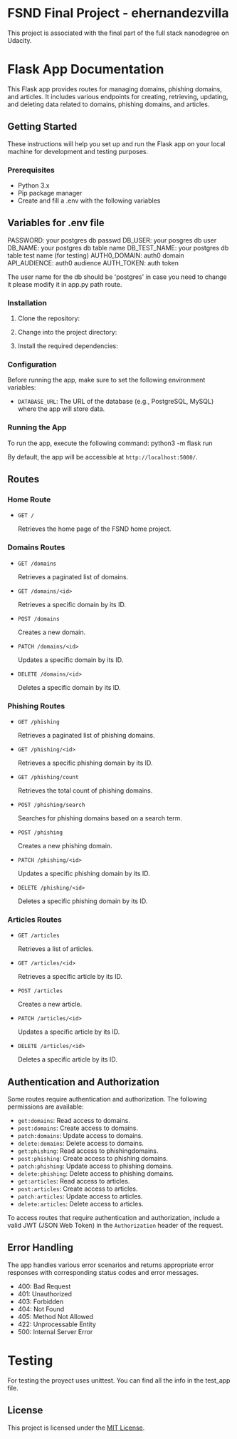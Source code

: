 # FSND Final Project - ehernandezvilla

This project is associated with the final part of the full stack nanodegree on Udacity. 

# Flask App Documentation

This Flask app provides routes for managing domains, phishing domains, and articles. It includes various endpoints for creating, retrieving, updating, and deleting data related to domains, phishing domains, and articles.

## Getting Started

These instructions will help you set up and run the Flask app on your local machine for development and testing purposes.

### Prerequisites

- Python 3.x
- Pip package manager
- Create and fill a .env with the following variables

## Variables for .env file

PASSWORD: your postgres db passwd
DB_USER: your posgres db user
DB_NAME: your postgres db table name
DB_TEST_NAME: your postgres db table test name (for testing)
AUTH0_DOMAIN: auth0 domain
API_AUDIENCE: auth0 audience
AUTH_TOKEN: auth token

The user name for the db should be 'postgres' in case you need to change it please modify it in app.py path route.


### Installation

1. Clone the repository:


2. Change into the project directory:


3. Install the required dependencies:


### Configuration

Before running the app, make sure to set the following environment variables:

- `DATABASE_URL`: The URL of the database (e.g., PostgreSQL, MySQL) where the app will store data.

### Running the App

To run the app, execute the following command: python3 -m flask run 

By default, the app will be accessible at `http://localhost:5000/`.

## Routes

### Home Route

- `GET /`

  Retrieves the home page of the FSND home project.

### Domains Routes

- `GET /domains`

  Retrieves a paginated list of domains.

- `GET /domains/<id>`

  Retrieves a specific domain by its ID.

- `POST /domains`

  Creates a new domain.

- `PATCH /domains/<id>`

  Updates a specific domain by its ID.

- `DELETE /domains/<id>`

  Deletes a specific domain by its ID.

### Phishing Routes

- `GET /phishing`

  Retrieves a paginated list of phishing domains.

- `GET /phishing/<id>`

  Retrieves a specific phishing domain by its ID.

- `GET /phishing/count`

  Retrieves the total count of phishing domains.

- `POST /phishing/search`

  Searches for phishing domains based on a search term.

- `POST /phishing`

  Creates a new phishing domain.

- `PATCH /phishing/<id>`

  Updates a specific phishing domain by its ID.

- `DELETE /phishing/<id>`

  Deletes a specific phishing domain by its ID.

### Articles Routes

- `GET /articles`

  Retrieves a list of articles.

- `GET /articles/<id>`

  Retrieves a specific article by its ID.

- `POST /articles`

  Creates a new article.

- `PATCH /articles/<id>`

  Updates a specific article by its ID.

- `DELETE /articles/<id>`

  Deletes a specific article by its ID.

## Authentication and Authorization

Some routes require authentication and authorization. The following permissions are available:

- `get:domains`: Read access to domains.
- `post:domains`: Create access to domains.
- `patch:domains`: Update access to domains.
- `delete:domains`: Delete access to domains.
- `get:phishing`: Read access to phishingdomains.
- `post:phishing`: Create access to phishing domains.
- `patch:phishing`: Update access to phishing domains.
- `delete:phishing`: Delete access to phishing domains.
- `get:articles`: Read access to articles.
- `post:articles`: Create access to articles.
- `patch:articles`: Update access to articles.
- `delete:articles`: Delete access to articles.

To access routes that require authentication and authorization, include a valid JWT (JSON Web Token) in the `Authorization` header of the request.

## Error Handling

The app handles various error scenarios and returns appropriate error responses with corresponding status codes and error messages.

- 400: Bad Request
- 401: Unauthorized
- 403: Forbidden
- 404: Not Found
- 405: Method Not Allowed
- 422: Unprocessable Entity
- 500: Internal Server Error


# Testing 

For testing the proyect uses unittest. You can find all the info in the test_app file. 

## License

This project is licensed under the [MIT License](LICENSE).